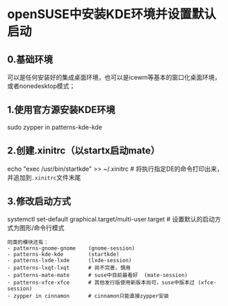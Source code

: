 # openSUSE中安装KDE环境并设置默认启动

## 0.基础环境
可以是任何安装好的集成桌面环境，也可以是icewm等基本的窗口化桌面环境，或者nonedesktop模式；

## 1.使用官方源安装KDE环境
sudo zypper in patterns-kde-kde

## 2.创建.xinitrc（以startx启动mate）
echo "exec /usr/bin/startkde" >> ~/.xinitrc             # 将执行指定DE的命令打印出来，并追加到`.xinitrc`文件末尾

## 3.修改启动方式
systemctl set-default graphical.target/multi-user.target    # 设置默认的启动方式为图形/命令行模式

```
同类的模块还有：
- patterns-gnome-gnome    (gnome-session)
- patterns-kde-kde        (startkde)
- patterns-lxde-lxde      (lxde-session)
- patterns-lxqt-lxqt      # 尚不完善，慎用
- patterns-mate-mate      # suse中目前最看好  (mate-session)
- patterns-xfce-xfce      # 其他发行版使用新版本尚可，suse中版本过 (xfce-session)
- zypper in cinnamon      # cinnamon只能直接zypper安装
```
